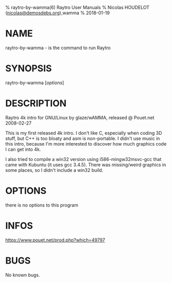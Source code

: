 % raytro-by-wamma(6) Raytro User Manuals
% Nicolas HOUDELOT (nicolas@demosdebs.org),wamma
% 2018-01-19

# NAME
raytro-by-wamma - is the command to run Raytro 

# SYNOPSIS
raytro-by-wamma [*options*]

# DESCRIPTION
Raytro 4k intro for GNU/Linux by glaze/wAMMA, released @ Pouet.net 2008-02-27

This is my first released 4k intro. I don't like C, especially
when coding 3D stuff, but C++ is too bloaty and asm is non-portable.
I didn't use music in this intro, because I'm more interested to
discover how much graphics code I can get into 4k.

I also tried to compile a win32 version using i586-mingw32msvc-gcc that
came with Kubuntu (it uses gcc 3.4.5). There was missing/weird graphics 
in some places, so I didn't include a win32 build.

# OPTIONS
there is no options to this program

# INFOS
https://www.pouet.net/prod.php?which=49797

# BUGS
No known bugs.
